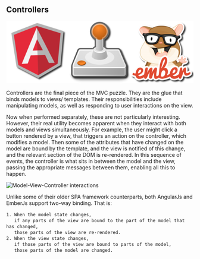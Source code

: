 ## Controllers

![Controllers in SPAs](/img/spa-controller.png)

Controllers are the final piece of the MVC puzzle.
They are the glue that binds models to views/ templates.
Their responsibilities include manipulating models,
as well as responding to user interactions on the view.

Now when performed separately, these are not particularly interesting.
However, their real utility becomes apparent when they interact with
both models and views simultaneously.
For example, the user might click a button rendered by a view,
that triggers an action on the controller,
which modifies a model.
Then some of the attributes that have changed on the model are bound
by the template, and the view is notified of this change,
and the relevant section of the DOM is re-rendered.
In this sequence of events, the controller is what sits in between
the model and the view, passing the appropriate messages between them,
enabling all this to happen.

![Model-View-Controller interactions](http://upload.wikimedia.org/wikipedia/commons/thumb/a/a0/MVC-Process.svg/200px-MVC-Process.svg.png)

Unlike some of their older SPA framework counterparts,
both AngularJs and EmberJs support two-way binding.
That is:

	1. When the model state changes,
	   if any parts of the view are bound to the part of the model that has changed,
	   those parts of the view are re-rendered.
	2. When the view state changes,
	   if those parts of the view are bound to parts of the model,
	   those parts of the model are changed.

